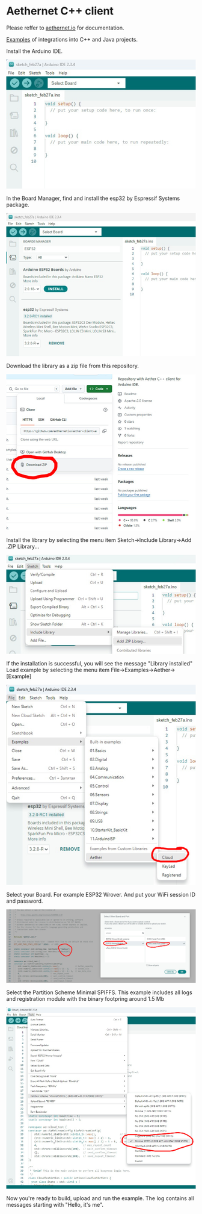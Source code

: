 # Aethernet C++ client

Please reffer to [aethernet.io](https://aethernet.io) for documentation.

[Examples](https://github.com/aethernetio/aethernet-examples) of integrations into C++ and Java projects.

Install the Arduino IDE.

![](doc/pics/pic1.jpg)

In the Board Manager, find and install the esp32 by Espressif Systems package.

![](doc/pics/pic2.jpg)

Download the library as a zip file from this repository.

![](doc/pics/pic3.jpg)

Install the library by selecting the menu item Sketch->Include Library->Add .ZIP Library...

![](doc/pics/pic4.jpg)

If the installation is successful, you will see the message "Library installed"
Load example by selecting the menu item File->Examples->Aether->[Example]

![](doc/pics/pic5.jpg)

Select your Board. For example ESP32 Wrover. And put your WiFi session ID and password.

![](doc/pics/pic6.jpg)

Select the Partition Scheme Minimal SPIFFS. This example includes all logs and registration module with the binary footpring around 1.5 Mb

![](doc/pics/pic7.jpg)

Now you're ready to build, upload and run the example. The log contains all messages starting with "Hello, it's me".
